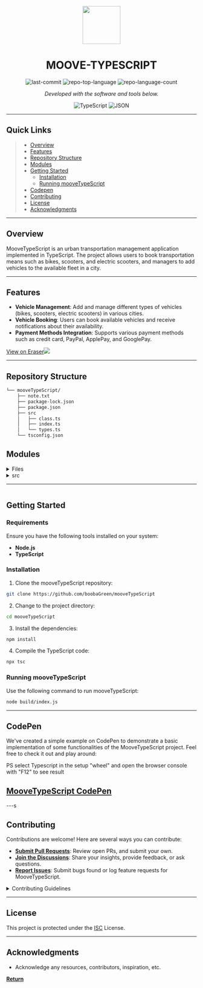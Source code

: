 <p align="center">
  <img src="https://img.icons8.com/?size=512&id=55494&format=png" width="100" />
</p>
<p align="center">
    <h1 align="center">MOOVE-TYPESCRIPT</h1>
</p>

<p align="center">
	<img src="https://img.shields.io/github/last-commit/boobaGreen/mooveTypeScript?style=flat&logo=git&logoColor=white&color=0080ff" alt="last-commit">
	<img src="https://img.shields.io/github/languages/top/boobaGreen/mooveTypeScript?style=flat&color=0080ff" alt="repo-top-language">
	<img src="https://img.shields.io/github/languages/count/boobaGreen/mooveTypeScript?style=flat&color=0080ff" alt="repo-language-count">
<p>
<p align="center">
		<em>Developed with the software and tools below.</em>
</p>
<p align="center">
	<img src="https://img.shields.io/badge/TypeScript-3178C6.svg?style=flat&logo=TypeScript&logoColor=white" alt="TypeScript">
	<img src="https://img.shields.io/badge/JSON-000000.svg?style=flat&logo=JSON&logoColor=white" alt="JSON">
</p>
<hr>

## Quick Links

> - [Overview](#overview)
> - [Features](#features)
> - [Repository Structure](#repository-structure)
> - [Modules](#modules)
> - [Getting Started](#getting-started)
>   - [Installation](#installation)
>   - [Running mooveTypeScript](#running-moovetypescript)
> - [Codepen](#codepen)
> - [Contributing](#contributing)
> - [License](#license)
> - [Acknowledgments](#acknowledgments)

---

## Overview

MooveTypeScript is an urban transportation management application implemented in TypeScript. The project allows users to book transportation means such as bikes, scooters, and electric scooters, and managers to add vehicles to the available fleet in a city.

---

## Features

- **Vehicle Management**: Add and manage different types of vehicles (bikes, scooters, electric scooters) in various cities.
- **Vehicle Booking**: Users can book available vehicles and receive notifications about their availability.
- **Payment Methods Integration**: Supports various payment methods such as credit card, PayPal, ApplePay, and GooglePay.

[View on Eraser![](https://app.eraser.io/workspace/HFPC2ALDLKvtidwPkelJ/preview?elements=c594sstGMHKtHw39gqd2MA&type=embed)](https://app.eraser.io/workspace/HFPC2ALDLKvtidwPkelJ?elements=c594sstGMHKtHw39gqd2MA)

---

## Repository Structure

```sh
└── mooveTypeScript/
    ├── note.txt
    ├── package-lock.json
    ├── package.json
    ├── src
    │   ├── class.ts
    │   ├── index.ts
    │   └── types.ts
    └── tsconfig.json

```

## Modules

<details closed><summary>Files</summary>

| File                                                                                             | Summary                            |
| ------------------------------------------------------------------------------------------------ | ---------------------------------- |
| [tsconfig.json](https://github.com/boobaGreen/mooveTypeScript/blob/master/tsconfig.json)         | TypeScript configuration.          |
| [note.txt](https://github.com/boobaGreen/mooveTypeScript/blob/master/note.txt)                   | Development notes for the project. |
| [package.json](https://github.com/boobaGreen/mooveTypeScript/blob/master/package.json)           | Project dependencies and scripts.  |
| [package-lock.json](https://github.com/boobaGreen/mooveTypeScript/blob/master/package-lock.json) | Lockfile for dependencies.         |

</details>

<details closed><summary>src</summary>

| File                                                                               | Summary                             |
| ---------------------------------------------------------------------------------- | ----------------------------------- |
| [types.ts](https://github.com/boobaGreen/mooveTypeScript/blob/master/src/types.ts) | Definition of types and interfaces. |
| [class.ts](https://github.com/boobaGreen/mooveTypeScript/blob/master/src/class.ts) | Implementation of main classes.     |
| [index.ts](https://github.com/boobaGreen/mooveTypeScript/blob/master/src/index.ts) | Example usage of the classes.       |

</details>

---

```

```

## Getting Started

### Requirements

Ensure you have the following tools installed on your system:

- **Node.js**
- **TypeScript**

### Installation

1. Clone the mooveTypeScript repository:

```sh
git clone https://github.com/boobaGreen/mooveTypeScript
```

2. Change to the project directory:

```sh
cd mooveTypeScript
```

3. Install the dependencies:

```sh
npm install
```

4. Compile the TypeScript code:

```sh
npx tsc
```

### Running mooveTypeScript

Use the following command to run mooveTypeScript:

```sh
node build/index.js
```

---

## CodePen

We've created a simple example on CodePen to demonstrate a basic implementation of some functionalities of the MooveTypeScript project. Feel free to check it out and play around:

PS select Typescript in the setup "wheel" and open the browser console with "F12" to see result

## [MooveTypeScript CodePen](https://codepen.io/boobagreen/pen/JjqXzJb)

---s

## Contributing

Contributions are welcome! Here are several ways you can contribute:

- **[Submit Pull Requests](https://github.com/boobaGreen/mooveTypeScript/pulls)**: Review open PRs, and submit your own.
- **[Join the Discussions](https://github.com/boobaGreen/mooveTypeScript/discussions)**: Share your insights, provide feedback, or ask questions.
- **[Report Issues](https://github.com/boobaGreen/mooveTypeScript/issues)**: Submit bugs found or log feature requests for MooveTypeScript.

<details closed>
    <summary>Contributing Guidelines</summary>

1. **Fork the Repository**: Start by forking the project repository to your GitHub account.
2. **Clone Locally**: Clone the forked repository to your local machine using a Git client.
   ```sh
   git clone https://github.com/your-username/mooveTypeScript
   ```
3. **Create a New Branch**: Always work on a new branch, giving it a descriptive name.
   ```sh
   git checkout -b new-feature-x
   ```
4. **Make Your Changes**: Develop and test your changes locally.
5. **Commit Your Changes**: Commit with a clear message describing your updates.
   ```sh
   git commit -m 'Implemented new feature x.'
   ```
6. **Push to GitHub**: Push the changes to your forked repository.
   ```sh
   git push origin new-feature-x
   ```
7. **Submit a Pull Request**: Create a PR against the original project repository. Clearly describe the changes and their motivations.

Once your PR is reviewed and approved, it will be merged into the main branch.

</details>

---

## License

This project is protected under the [ISC](LICENSE) License.

---

## Acknowledgments

- Acknowledge any resources, contributors, inspiration, etc.

[**Return**](#quick-links)
